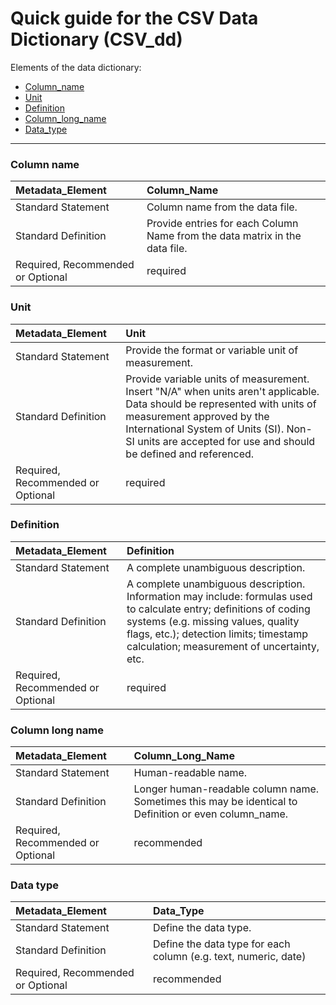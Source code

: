 # Quick guide for the CSV Data Dictionary (CSV_dd)

Elements of the data dictionary:  
* [Column_name](#column-name)  
* [Unit](#unit)  
* [Definition](#definition)  
* [Column_long_name](#column-long-name)  
* [Data_type](#data-type)  


---  

### Column name  
|Metadata_Element|Column_Name|
|:----------------------------------------------------|:----------------------------------------------------|
|Standard Statement|Column name from the data file.|
|Standard Definition|Provide entries for each Column Name from the data matrix in the data file.|
|Required, Recommended or Optional|required|

### Unit  
|Metadata_Element|Unit|
|:----------------------------------------------------|:----------------------------------------------------|
|Standard Statement|Provide the format or variable unit of measurement.|
|Standard Definition|Provide variable units of measurement. Insert "N/A" when units aren't applicable. Data should be represented with units of measurement approved by the International System of Units (SI). Non-SI units are accepted for use and should be defined and referenced.|
|Required, Recommended or Optional|required|

### Definition
|Metadata_Element|Definition|
|:----------------------------------------------------|:----------------------------------------------------|
|Standard Statement|A complete unambiguous description.|
|Standard Definition|A complete unambiguous description. Information may include: formulas used to calculate entry; definitions of coding systems (e.g. missing values, quality flags, etc.); detection limits; timestamp calculation; measurement of uncertainty, etc.|
|Required, Recommended or Optional|required|

### Column long name  
|Metadata_Element|Column_Long_Name|
|:----------------------------------------------------|:----------------------------------------------------|
|Standard Statement|Human-readable name.|
|Standard Definition|Longer human-readable column name. Sometimes this may be identical to Definition or even column_name.|
|Required, Recommended or Optional|recommended|

### Data type
|Metadata_Element|Data_Type|
|:----------------------------------------------------|:----------------------------------------------------|
|Standard Statement|Define the data type.|
|Standard Definition|Define the data type for each column (e.g. text, numeric, date)|
|Required, Recommended or Optional|recommended|